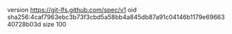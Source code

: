 version https://git-lfs.github.com/spec/v1
oid sha256:4caf7963ebc3b73f3cbd5a58bb4a845db87a91c04146b1179e6966340728b03d
size 100
